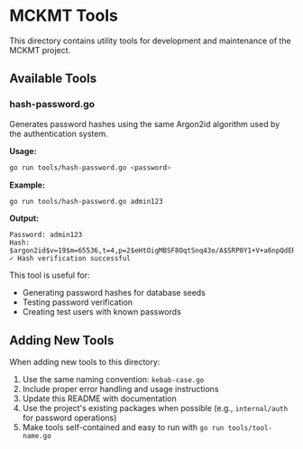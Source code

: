 # MCKMT Tools

This directory contains utility tools for development and maintenance of the MCKMT project.

## Available Tools

### hash-password.go

Generates password hashes using the same Argon2id algorithm used by the  authentication system.

**Usage:**
```bash
go run tools/hash-password.go <password>
```

**Example:**
```bash
go run tools/hash-password.go admin123
```

**Output:**
```
Password: admin123
Hash: $argon2id$v=19$m=65536,t=4,p=2$eHtOigMBSF8OqtSnq43o/A$SRP0Y1+V+a6npQdERQirv5mJoAIgOEeZ+BMJRq9aEKc
✓ Hash verification successful
```

This tool is useful for:
- Generating password hashes for database seeds
- Testing password verification
- Creating test users with known passwords

## Adding New Tools

When adding new tools to this directory:

1. Use the same naming convention: `kebab-case.go`
2. Include proper error handling and usage instructions
3. Update this README with documentation
4. Use the project's existing packages when possible (e.g., `internal/auth` for password operations)
5. Make tools self-contained and easy to run with `go run tools/tool-name.go`
